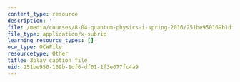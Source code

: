 ```yaml
---
content_type: resource
description: ''
file: /media/courses/8-04-quantum-physics-i-spring-2016/251be950169b1df6df011f3e077fc4a9_e0C1Bkcjrdc.srt
file_type: application/x-subrip
learning_resource_types: []
ocw_type: OCWFile
resourcetype: Other
title: 3play caption file
uid: 251be950-169b-1df6-df01-1f3e077fc4a9
---
```

